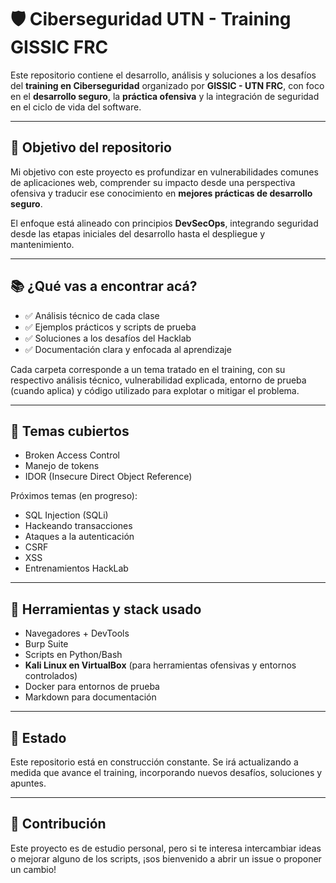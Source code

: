# 🛡️ Ciberseguridad UTN - Training GISSIC FRC

Este repositorio contiene el desarrollo, análisis y soluciones a los desafíos del **training en Ciberseguridad** organizado por **GISSIC - UTN FRC**, con foco en el **desarrollo seguro**, la **práctica ofensiva** y la integración de seguridad en el ciclo de vida del software.

---

## 🎯 Objetivo del repositorio

Mi objetivo con este proyecto es profundizar en vulnerabilidades comunes de aplicaciones web, comprender su impacto desde una perspectiva ofensiva y traducir ese conocimiento en **mejores prácticas de desarrollo seguro**.

El enfoque está alineado con principios **DevSecOps**, integrando seguridad desde las etapas iniciales del desarrollo hasta el despliegue y mantenimiento.

---

## 📚 ¿Qué vas a encontrar acá?

- ✅ Análisis técnico de cada clase
- ✅ Ejemplos prácticos y scripts de prueba
- ✅ Soluciones a los desafíos del Hacklab
- ✅ Documentación clara y enfocada al aprendizaje

Cada carpeta corresponde a un tema tratado en el training, con su respectivo análisis técnico, vulnerabilidad explicada, entorno de prueba (cuando aplica) y código utilizado para explotar o mitigar el problema.

---

## 🧠 Temas cubiertos

- Broken Access Control  
- Manejo de tokens  
- IDOR (Insecure Direct Object Reference)  

Próximos temas (en progreso):

- SQL Injection (SQLi)  
- Hackeando transacciones  
- Ataques a la autenticación  
- CSRF  
- XSS  
- Entrenamientos HackLab  

---

## 🧰 Herramientas y stack usado

- Navegadores + DevTools  
- Burp Suite  
- Scripts en Python/Bash  
- **Kali Linux en VirtualBox** (para herramientas ofensivas y entornos controlados)  
- Docker para entornos de prueba  
- Markdown para documentación  

---

## 🚧 Estado

Este repositorio está en construcción constante. Se irá actualizando a medida que avance el training, incorporando nuevos desafíos, soluciones y apuntes.

---

## 🙌 Contribución

Este proyecto es de estudio personal, pero si te interesa intercambiar ideas o mejorar alguno de los scripts, ¡sos bienvenido a abrir un issue o proponer un cambio!

